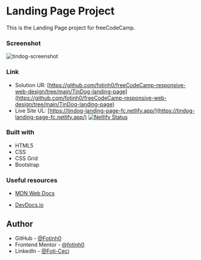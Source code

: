 # Landing Page Project

This is the Landing Page project for freeCodeCamp.

### Screenshot 

![tindog-screenshot](https://user-images.githubusercontent.com/67170897/131261924-9fd2e263-9488-4d19-b4ba-62becd35c51d.JPG)

### Link
- Solution UR: [https://github.com/fotinh0/freeCodeCamp-responsive-web-design/tree/main/TinDog-landing-page](https://github.com/fotinh0/freeCodeCamp-responsive-web-design/tree/main/TinDog-landing-page)
- Live Site UL: [https://tindog-landing-page-fc.netlify.app/](https://tindog-landing-page-fc.netlify.app/) [![Netlify Status](https://api.netlify.com/api/v1/badges/e2cc76c8-822b-4bc5-aafb-e000a1b21c6d/deploy-status)](https://app.netlify.com/sites/tindog-landing-page-fc/deploys)

### Built with

- HTML5
- CSS
- CSS Grid
- Bootstrap

### Useful resources

- [MDN Web Docs](https://developer.mozilla.org/en-US/docs/Web/CSS/Layout_cookbook/Media_objects)

- [DevDocs.io](https://devdocs.io/css/)

## Author

- GitHub - [@Fotinh0](https://github.com/fotinh0)
- Frontend Mentor - [@fotinh0](https://www.frontendmentor.io/profile/fotinh0)
- LinkedIn - [@Foti-Ceci](https://www.linkedin.com/in/foti-ceci/)
